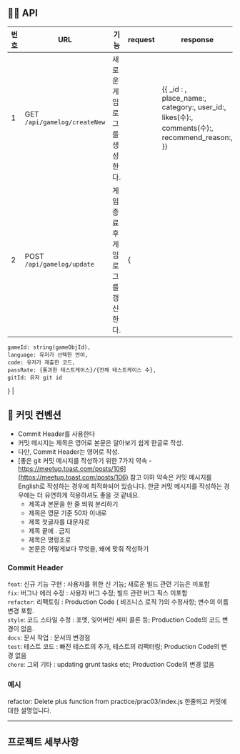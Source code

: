 ## 👩‍💻 API 
| 번호 | URL | 기능 | request | response | 
| ---------------------- | ------------------------- | -------------------------- | ------------------------- | ------------------------- |
| 1 | GET `/api/gamelog/createNew` | 새로운 게임로그를 생성한다. |  | {{ \_id :  , place_name:,  category:, user_id:, likes(수):, comments(수):, recommend_reason:, }}
| 2 | POST `/api/gamelog/update` | 게임종료 후 게임로그를 갱신한다. | {
	gameId: string(gameObjId),
	language: 유저가 선택한 언어,
	code: 유저가 제출한 코드, 
	passRate: {통과한 테스트케이스}/{전체 테스트케이스 수}, 
	gitId: 유저 git id
} | 





## 👲 커밋 컨벤션 
- Commit Header를 사용한다 
- 커밋 메시지는 제목은 영어로 본문은 알아보기 쉽게 한글로 작성.
- 다만, Commit Header는 영어로 작성.
- [좋은 git 커밋 메시지를 작성하기 위한 7가지 약속 - https://meetup.toast.com/posts/106](https://meetup.toast.com/posts/106) 참고 
이하 약속은 커밋 메시지를 English로 작성하는 경우에 최적화되어 있습니다. 한글 커밋 메시지를 작성하는 경우에는 더 유연하게 적용하셔도 좋을 것 같네요.
  - 제목과 본문을 한 줄 띄워 분리하기
  - 제목은 영문 기준 50자 이내로
  - 제목 첫글자를 대문자로
  - 제목 끝에 . 금지
  - 제목은 명령조로
  - 본문은 어떻게보다 무엇을, 왜에 맞춰 작성하기

### Commit Header
`feat`: 신규 기능 구현 : 사용자를 위한 신 기능; 새로운 빌드 관련 기능은 미포함 
<br>
`fix`: 버그나 에러 수정 : 사용자 버그 수정; 빌드 관련 버그 픽스 미포함
<br>
`refactor`: 리팩토링 : Production Code ( 비즈니스 로직 ?)의 수정사항; 변수의 이름 변경 포함.
<br>
`style`: 코드 스타일 수정 : 포멧, 잊어버린 세미 콜론 등; Production Code의 코드 변경이 없음.
<br>
`docs`: 문서 작업 : 문서의 변경점
<br>
`test`: 테스트 코드 : 빠진 테스트의 추가, 테스트의 리팩터링; Production Code의 변경 없음
<br>
`chore`: 그외 기타 : updating grunt tasks etc; Production Code의 변경 없음

### 예시
refactor: Delete plus function from practice/prac03/index.js 
한줄띄고 
커밋에 대한 설명입니다. 

-----

## 프로젝트 세부사항
